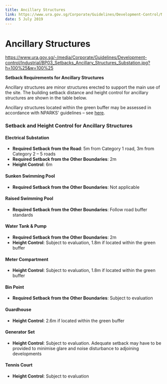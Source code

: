 ```yaml
---
title: Ancillary Structures
link: https://www.ura.gov.sg/Corporate/Guidelines/Development-Control/Non-Residential/Business-Park/Ancillary-Structures
date: 5 July 2019
---
```


# Ancillary Structures

<https://www.ura.gov.sg/-/media/Corporate/Guidelines/Development-control/Industrial/BP03_Setbacks_Ancillary_Structures_Substation.jpg?h=100%25&w=100%25>

**Setback Requirements for Ancillary Structures**

Ancillary structures are minor structures erected to support the main use of the site. The building setback distance and height control for ancillary structures are shown in the table below.

Ancillary structures located within the green buffer may be assessed in accordance with NPARKS' guidelines – see [here](https://www.nparks.gov.sg/partner-us/development-plan-submission/guidelines-on-greenery-provision-and-tree-conservation-for-developments).

### Setback and Height Control for Ancillary Structures

#### Electrical Substation
- **Required Setback from the Road**: 5m from Category 1 road, 3m from Category 2 – 5 roads
- **Required Setback from the Other Boundaries**: 2m
- **Height Control**: 6m

#### Sunken Swimming Pool
- **Required Setback from the Other Boundaries**: Not applicable

#### Raised Swimming Pool
- **Required Setback from the Other Boundaries**: Follow road buffer standards

#### Water Tank & Pump
- **Required Setback from the Other Boundaries**: 2m
- **Height Control**: Subject to evaluation, 1.8m if located within the green buffer

#### Meter Compartment
- **Height Control**: Subject to evaluation, 1.8m if located within the green buffer

#### Bin Point
- **Required Setback from the Other Boundaries**: Subject to evaluation

#### Guardhouse
- **Height Control**: 2.6m if located within the green buffer

#### Generator Set
- **Height Control**: Subject to evaluation. Adequate setback may have to be provided to minimise glare and noise disturbance to adjoining developments

#### Tennis Court
- **Height Control**: Subject to evaluation


